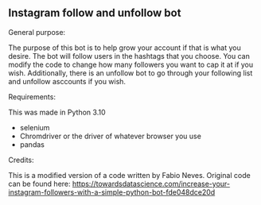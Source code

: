 ## Instagram follow and unfollow bot

General purpose:

The purpose of this bot is to help grow your account if that is what you desire. The bot will
follow users in the hashtags that you choose. You can modify the code to change how many followers you
want to cap it at if you wish. Additionally, there is an unfollow bot to go through your following list
and unfollow asccounts if you wish.

Requirements:

This was made in Python 3.10

- selenium
- Chromdriver or the driver of whatever browser you use
- pandas

Credits:

This is a modified version of a code written by Fabio Neves. Original code can be found here:
https://towardsdatascience.com/increase-your-instagram-followers-with-a-simple-python-bot-fde048dce20d